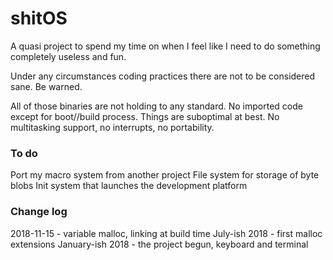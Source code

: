 # shitOS

A quasi project to spend my time on when I feel like I need to do something completely useless and fun.

Under any circumstances coding practices there are not to be considered sane. Be warned.

All of those binaries are not holding to any standard. No imported code except for boot//build process. Things are suboptimal at best. No multitasking support, no interrupts, no portability.

### To do

Port my macro system from another project
File system for storage of byte blobs
Init system that launches the development platform

### Change log

2018-11-15 - variable malloc, linking at build time
July-ish 2018 - first malloc extensions
January-ish 2018 - the project begun, keyboard and terminal